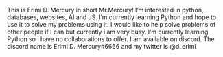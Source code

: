  This is Erimi D. Mercury in short Mr.Mercury!
 I’m interested in python, databases, websites, AI and JS. 
 I’m currently learning Python and hope to use it to solve my problems using it. I would like to help solve problems of other people if I can but currently i am very busy.
 I’m currently learning Python so i have no collaborations to offer.
 I am available on discord. The discord name is Erimi D. Mercury#6666 and my twitter is @d_erimi

<!---
Erimi-D/Erimi-D is a ✨ special ✨ repository because its `README.md` (this file) appears on your GitHub profile.
You can click the Preview link to take a look at your changes.
--->

